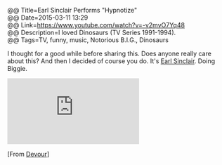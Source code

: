 @@ Title=Earl Sinclair Performs "Hypnotize"  
@@ Date=2015-03-11 13:29  
@@ Link=https://www.youtube.com/watch?v=-v2mvO7Yq48  
@@ Description=I loved Dinosaurs (TV Series 1991-1994).  
@@ Tags=TV, funny, music, Notorious B.I.G., Dinosaurs  

I thought for a good while before sharing this. Does anyone really care about this? And then I decided of course you do. It's [Earl Sinclair][wikia]. Doing Biggie.

<iframe src="https://www.youtube.com/embed/-v2mvO7Yq48" frameborder="0" allowfullscreen></iframe> 

[From [Devour][devour]]

[devour]: http://devour.com/video/earl-sinclair-performs-hypnotize/
[wikia]: http://muppet.wikia.com/wiki/Earl_Sinclair